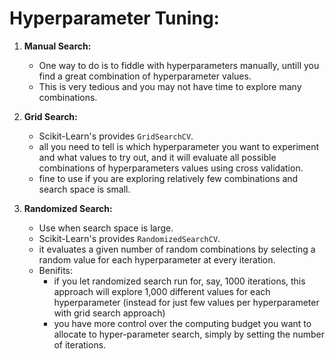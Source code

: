 # Hyperparameter Tuning:

1. **Manual Search:**
   - One way to do is to fiddle with hyperparameters manually, untill you find a great combination of hyperparameter values.
   - This is very tedious and you may not have time to explore many combinations.

2. **Grid Search:**
   - Scikit-Learn's provides ```GridSearchCV```.
   - all you need to tell is which hyperparameter you want to experiment and what values to try out, and it will evaluate all possible combinations of hyperparameters values using cross validation.
   - fine to use if you are exploring relatively few combinations and search space is small.
     
3. **Randomized Search:**
   - Use when search space is large.
   - Scikit-Learn's provides ```RandomizedSearchCV```.
   - it evaluates a given number of random combinations by selecting a random value for each hyperparameter at every iteration.
   - Benifits:
     - if you let randomized search run for, say, 1000 iterations, this approach will explore 1,000 different values for each hyperparameter (instead for just few values per hyperparameter with grid search approach)
     - you have more control over the computing budget you want to allocate to hyper-parameter search, simply by setting the number of iterations.
